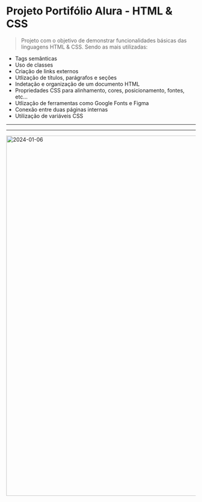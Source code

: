 <h1>Projeto Portifólio Alura - HTML & CSS</h1>

> Projeto com o objetivo de demonstrar funcionalidades básicas das linguagens HTML & CSS. Sendo as mais utilizadas:

<ul>
  <li>Tags semânticas</li>
  <li>Uso de classes</li>
  <li>Criação de links externos</li>
  <li>Utlização de títulos, parágrafos e seções</li>
  <li>Indetação e organização de um documento HTML</li>
  <li>Propriedades CSS para alinhamento, cores, posicionamento, fontes, etc...</li>
  <li>Utlização de ferramentas como Google Fonts e Figma</li>
  <li>Conexão entre duas páginas internas</li>
  <li>Utilização de variáveis CSS</li>
</ul>

<hr>
<hr>

<img width="960" alt="2024-01-06" src="https://github.com/pedrootavio-xy/alura_portifolio/assets/153446333/2759324c-2729-420a-8a43-08a8cc79a88b">


